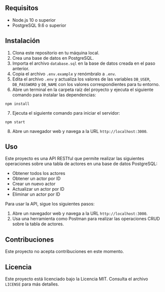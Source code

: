 ## Requisitos

- Node.js 10 o superior
- PostgreSQL 9.6 o superior

## Instalación

1. Clona este repositorio en tu máquina local.
2. Crea una base de datos en PostgreSQL.
3. Importa el archivo `database.sql` en la base de datos creada en el paso anterior.
4. Copia el archivo `.env.example` y renómbralo a `.env`.
5. Edita el archivo `.env` y actualiza los valores de las variables `DB_USER`, `DB_PASSWORD` y `DB_NAME` con los valores correspondientes para tu entorno.
6. Abre un terminal en la carpeta raíz del proyecto y ejecuta el siguiente comando para instalar las dependencias:

```
npm install
```

7. Ejecuta el siguiente comando para iniciar el servidor:

```
npm start
```

8. Abre un navegador web y navega a la URL `http://localhost:3000`.

## Uso

Este proyecto es una API RESTful que permite realizar las siguientes operaciones sobre una tabla de actores en una base de datos PostgreSQL:

- Obtener todos los actores
- Obtener un actor por ID
- Crear un nuevo actor
- Actualizar un actor por ID
- Eliminar un actor por ID

Para usar la API, sigue los siguientes pasos:

1. Abre un navegador web y navega a la URL `http://localhost:3000`.
2. Usa una herramienta como Postman para realizar las operaciones CRUD sobre la tabla de actores.

## Contribuciones

Este proyecto no acepta contribuciones en este momento.

## Licencia

Este proyecto está licenciado bajo la Licencia MIT. Consulta el archivo `LICENSE` para más detalles.